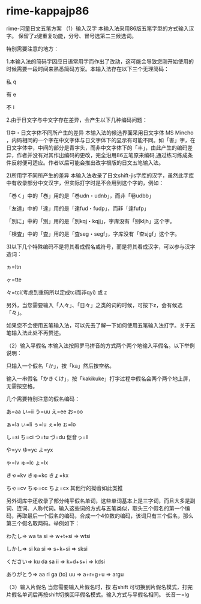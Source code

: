 # rime-kappajp86
rime-河童日文五笔方案
（1）输入汉字
本输入法采用86版五笔字型的方式输入汉字。
保留了z键重复功能，分号、冒号选第二三候选词。

特别需要注意的地方：

1.本输入法的简码字因应日语常用字而作出了改动，这可能会导致您刚开始使用的时候需要一段时间来熟悉简码方案。本输入法存在以下三个无理简码：

私   q

有   e

不   i

2.由于日文字与中文字存在差异，会产生以下几种编码问题：

1)中・日文字体不同所产生的差异
    本输入法的候选界面采用日文字体 MS Mincho ，内码相同的一个字在中文字体与日文字体下的显示有可能不同。如「害」字，在日文字体中，中间的部分是青字头，而非中文字体下的「丰」，由此产生的编码差异，作者并没有对其作出编码的更改，完全沿用86五笔原来编码,通过练习练成条件反射便可适应。作者以后可能会推出改字根版的日文五笔输入法。

2)所用字不同所产生的差异
    本输入法收录了日文shift-jis字库的汉字，虽然此字库中有收录部分中文汉字，但实际打字时是不会用到这个字的，例如：

「巻く」中的「巻」用的是「巻udn・udnb」，而非「卷udbb」

「友達」中的「達」用的是「達fud・fudp」，而非「逹fufp」

「別に」中的「別」用的是「別kqj・kqjj」，字库没有「别kljh」这个字。

「検査」中的「査」用的是「査seg・segf」，字库没有「查sjgf」这个字。

3)以下几个特殊编码不是将其看成假名或符号，而是将其看成汉字，可以参与汉字造词：

ヵ=ltn

ヶ=tte

々=tci(考虑到重码所以定成tci而非qyi) 或 z

另外，当您需要输入「人々」、「日々」之类的词的时候，可按下z，会有候选「々」。

如果您不会使用五笔输入法，可以先去了解一下如何使用五笔输入法打字。关于五笔输入法此处不再赘述。

 

（2）输入平假名
本输入法按照罗马拼音的方式两个两个地输入平假名。以下举例说明：

只输入一个假名「か」，按「ka」然后按空格。

输入一串假名「かきくけ」，按「kakikuke」打字过程中假名会两个两个地上屏，无需按空格。

几个需要特别注意的假名编码：

あ=aa   い=ii   う=uu   え=ee   お=oo

ぁ=la   ぃ=li   ぅ=lu   ぇ=le   ぉ=lo

し=si   ち=ci   つ=tu   づ=du   促音っ=ll

や=yv   ゆ=yc   よ=yx

ゃ=lv   ゅ=lc   ょ=lx

きゃ=kv   きゅ=kc   きょ=kx

ちゃ=cv   ちゅ=cc   ちょ=cx   其他行的拗音如此类推

另外词库中还收录了部分纯平假名单词，这些单词基本上是三字词，而且大多是副词、连词、人称代词。输入这些词的方式与五笔类似，取头三个假名的第一个编码，再取最后一个假名的编码，合成一个4位数的编码，该词只有三个假名，那么第三个假名取两码。举例如下：

わたし=> wa ta si => w+t+si => wtsi

しかし=> si ka si => s+k+si => sksi

ください=> ku da sa ii => k+d+s+i => kdsi

ありがとう=> aa ri ga (to) uu => a+r+g+u => argu

（3）输入片假名
    当您需要输入片假名时，按 右shift 可切换到片假名模式，打完片假名单词后再按shift切换回平假名模式。输入方式与平假名相同。
   长音ー=lg


